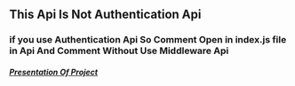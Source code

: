 <h2>This Api Is Not Authentication Api</h2>
<h3>if you use Authentication Api So Comment Open in index.js file in Api And Comment Without Use Middleware Api</h3>

<h5><a href="https://docs.google.com/presentation/d/1ixA43eGC_3dWUpiS1aBQxdcgPf85o_SdfsxNS6xxtek/edit?usp=sharing">Presentation Of Project</a></h5>
